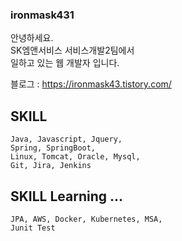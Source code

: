 ### ironmask431

안녕하세요.   
SK엠앤서비스 서비스개발2팀에서    
일하고 있는 웹 개발자 입니다.   

블로그 : https://ironmask43.tistory.com/

## SKILL
    Java, Javascript, Jquery,   
    Spring, SpringBoot,   
    Linux, Tomcat, Oracle, Mysql,   
    Git, Jira, Jenkins
    
    
## SKILL Learning ... 
    JPA, AWS, Docker, Kubernetes, MSA,   
    Junit Test
